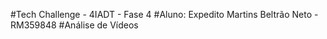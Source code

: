 #Tech Challenge - 4IADT - Fase 4
#Aluno: Expedito Martins Beltrão Neto - RM359848
#Análise de Vídeos
